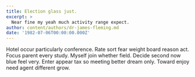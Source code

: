 ```yaml
---
title: Election glass just.
excerpt: >
  Near fine my yeah much activity range expect.
author: content/authors/dr-james-fleming.md
date: '1982-07-06T00:00:00.000Z'
---
```

Hotel occur particularly conference. Rate sort fear weight board reason act. Focus parent every study. Myself join whether field. Decide second now blue feel very. Enter appear tax so meeting better dream only. Toward enjoy need agent different grow.